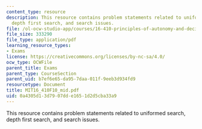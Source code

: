 ```yaml
---
content_type: resource
description: This resource contains problem statements related to uniformed search,
  depth first search, and search issues.
file: /ol-ocw-studio-app/courses/16-410-principles-of-autonomy-and-decision-making-fall-2010/0a4305d13d7907dde1651d2d5cba33a9_MIT16_410F10_mid.pdf
file_size: 333290
file_type: application/pdf
learning_resource_types:
- Exams
license: https://creativecommons.org/licenses/by-nc-sa/4.0/
ocw_type: OCWFile
parent_title: Exams
parent_type: CourseSection
parent_uid: b7ef6e65-da95-7daa-011f-9eeb3d934fd9
resourcetype: Document
title: MIT16_410F10_mid.pdf
uid: 0a4305d1-3d79-07dd-e165-1d2d5cba33a9
---
```

This resource contains problem statements related to uniformed search, depth first search, and search issues.